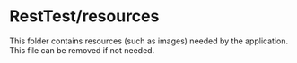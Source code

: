 # RestTest/resources

This folder contains resources (such as images) needed by the application. This file can
be removed if not needed.
